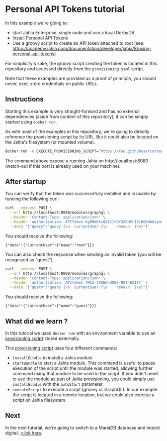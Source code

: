 # Personal API Tokens tutorial

In this example we're going to:

* start Jahia Enterprise, single node and use a local DerbyDB
* Install Personal API Tokens
* Use a groovy script to create an API token attached to root (see: https://academy.jahia.com/documentation/developer/jahia/8/using-personal-api-tokens)

For simplicity's sake, the groovy script creating the token is located in this repository and accessed directly from the `provisioning.yaml` script.

Note that these examples are provided as a proof of principle, you should never, ever, store credentials on public URLs.

## Instructions

Starting this example is very straight-forward and has no external dependencies (aside from content of this repository), it can be simply started using `docker run`. 

As with most of the examples in this repository, we're going to directly reference the provisioning script by its URL. But it could also be located on the Jahia's filesystem (or mounted volume).

```bash
docker run -e EXECUTE_PROVISIONING_SCRIPT="https://raw.githubusercontent.com/Jahia/provisioning-tutorials/main/01-personal-api-tokens/provisioning.yaml" -p 8080:8080 jahia/jahia-ee:8.0.3.0
```

The command above expose a running Jahia on http://localhost:8080 (watch-out if this port is already used on your machine).

## After startup

You can verify that the token was successefully installed and is usable by running the following curl:
```bash
curl --request POST \
  --url http://localhost:8080/modules/graphql \
  --header 'Content-Type: application/json' \
  --header 'authorization: APIToken kgHNm05iQV61I+GY3X5HVr13i866HAAsyou8G+eGubk=' \
  --data '{"query":"query {\n  currentUser {\n    name\n  }\n}"}'
```

You should receive the following:
```
{"data":{"currentUser":{"name":"root"}}}
```

You can also check the response when sending an invalid token (you will be recognized as "guest")
```bash
curl --request POST \
  --url http://localhost:8080/modules/graphql \
  --header 'Content-Type: application/json' \
  --header 'authorization: APIToken THIS-TOKEN-DOES-NOT-EXIST' \
  --data '{"query":"query {\n  currentUser {\n    name\n  }\n}"}'
```

You should receive the following:
```
{"data":{"currentUser":{"name":"guest"}}}
```

## What did we learn ?

In this tutorial we used `docker run` with an environment variable to use an [provisioning script](./provisioning.yaml) stored externally.

This [provisioning script](./provisioning.yaml) uses four different commands:

* `installBundle` to install a Jahia module
* `startBundle` to start a Jahia module. This command is useful to pause execution of the script until the module was started, allowing further command using that module to be used in the script. If you didn't need to use the module as part of Jahia provisioning, you could simply use `installBundle` with the `autoStart` parameter.
* `executeScript` to execute a script (groovy or GraphQL). In our example the script is located in a remote location, but we could also exectue a script on Jahia filesystem.

## Next

In the next tutorial, we're going to switch to a MariaDB database and import digitall, [click here](../02-digitall-mariadb/).
